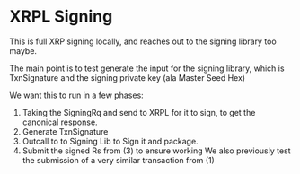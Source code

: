 # XRPL Signing

This is full XRP signing locally, and reaches out to the signing
library too maybe.

The main point is to test generate the input for the signing library,
which is TxnSignature and the signing private key (ala Master Seed Hex)

We want this to run in a few phases:
1. Taking the SigningRq and send to XRPL for it to sign, to get the canonical response.
2. Generate TxnSignature
3. Outcall to to Signing Lib to Sign it and package.
4. Submit the signed Rs from (3) to ensure working
We also previously test the submission of a very similar transaction from (1)
